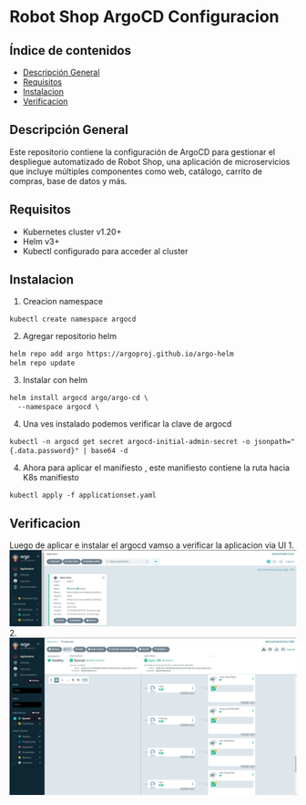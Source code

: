 # Robot Shop ArgoCD Configuracion

## Índice de contenidos
* [Descripción General](#item1)
* [Requisitos](#item2)
* [Instalacion](#item3)
* [Verificacion](#item4)

<a name="item1"></a>
## Descripción General
Este repositorio contiene la configuración de ArgoCD para gestionar el despliegue automatizado de Robot Shop, una aplicación de microservicios que incluye múltiples componentes como web, catálogo, carrito de compras, base de datos y más.

<a name="item2"></a>
## Requisitos

- Kubernetes cluster v1.20+
- Helm v3+
- Kubectl configurado para acceder al cluster

<a name="item3"></a>
## Instalacion

1. Creacion namespace
```
kubectl create namespace argocd
```
2. Agregar repositorio helm
```
helm repo add argo https://argoproj.github.io/argo-helm
helm repo update
```
3. Instalar con helm
```
helm install argocd argo/argo-cd \
  --namespace argocd \
```
4. Una ves instalado podemos verificar la clave de argocd
```
kubectl -n argocd get secret argocd-initial-admin-secret -o jsonpath="{.data.password}" | base64 -d
```
4. Ahora para aplicar el manifiesto , este manifiesto contiene la ruta hacia K8s manifiesto
```
kubectl apply -f applicationset.yaml
```
<a name="item4"></a>
## Verificacion

Luego de aplicar e instalar el argocd vamso a verificar la aplicacion via UI
1.
![argocd-1](https://github.com/Andherson333333/robot-shop/blob/master/image/robot-shop-argocd-1.png)
2.
![argocd-1](https://github.com/Andherson333333/robot-shop/blob/master/image/robot-shop-argocd-2.png)



